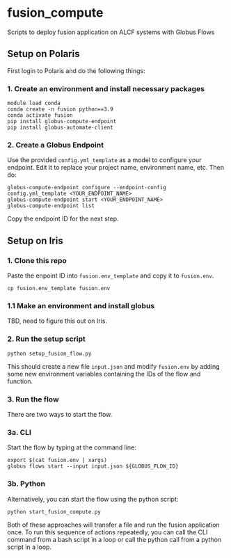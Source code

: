 # fusion_compute
Scripts to deploy fusion application on ALCF systems with Globus Flows

## Setup on Polaris
First login to Polaris and do the following things:
### 1. Create an environment and install necessary packages
```
module load conda
conda create -n fusion python==3.9
conda activate fusion
pip install globus-compute-endpoint
pip install globus-automate-client
```
### 2. Create a Globus Endpoint
Use the provided `config.yml_template` as a model to configure your endpoint. Edit it to replace your project name, environment name, etc.  Then do:

```
globus-compute-endpoint configure --endpoint-config config.yml_template <YOUR_ENDPOINT_NAME>
globus-compute-endpoint start <YOUR_ENDPOINT_NAME>
globus-compute-endpoint list
```

Copy the endpoint ID for the next step.

## Setup on Iris
### 1. Clone this repo
Paste the enpoint ID into `fusion.env_template` and copy it to `fusion.env`.

```
cp fusion.env_template fusion.env
```
### 1.1 Make an environment and install globus
TBD, need to figure this out on Iris.

### 2. Run the setup script
```
python setup_fusion_flow.py
```

This should create a new file `input.json` and modify `fusion.env` by adding some new environment variables containing the IDs of the flow and function.

### 3. Run the flow
There are two ways to start the flow.
### 3a. CLI
Start the flow by typing at the command line:
```
export $(cat fusion.env | xargs)
globus flows start --input input.json ${GLOBUS_FLOW_ID}
```
### 3b. Python
Alternatively, you can start the flow using the python script:
```
python start_fusion_compute.py
```

Both of these approaches will transfer a file and run the fusion application once.  To run this sequence of actions repeatedly, you can call the CLI command from a bash script in a loop or call the python call from a python script in a loop.
